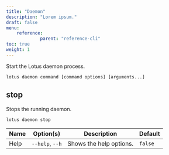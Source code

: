 ```yaml
---
title: "Daemon"
description: "Lorem ipsum."
draft: false
menu:
    reference:
             parent: "reference-cli"
toc: true
weight: 1
---
```


Start the Lotus daemon process.

```shell
lotus daemon command [command options] [arguments...]
```

## stop

Stops the running daemon.

```shell
lotus daemon stop
```

| Name | Option(s) | Description | Default |
| --- | --- | --- | --- |
| Help | `--help`, `--h` | Shows the help options. | `false` |

